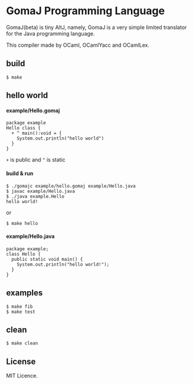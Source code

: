 # GomaJ Programming Language

GomaJ(beta) is tiny AltJ, namely, GomaJ is a very simple limited translator for the Java programming language.

This compiler made by OCaml, OCamlYacc and OCamlLex.

## build

    $ make

## hello world

#### example/Hello.gomaj

```
package example
Hello class {
  + ^ main():void = {
    System.out.println("hello world")
  }
}
```

`+` is public and `^` is static

#### build & run

    $ ./gomajc example/hello.gomaj example/Hello.java
    $ javac example/Hello.java
    $ ./java example.Hello
    hello world!

or

    $ make hello

#### example/Hello.java

```
package example;
class Hello {
  public static void main() {
    System.out.println("hello world!");
  }
}
```

## examples

    $ make fib
    $ make test

## clean

    $ make clean

## License

MIT Licence.

